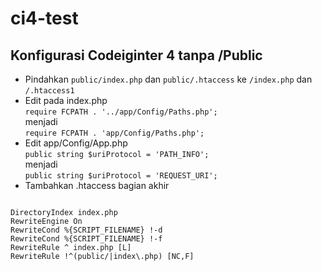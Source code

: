 # ci4-test

## Konfigurasi Codeiginter 4 tanpa /Public

- Pindahkan `public/index.php` dan `public/.htaccess` ke `/index.php` dan `/.htaccess1`
- Edit pada index.php
<br>`require FCPATH . '../app/Config/Paths.php';` 
<br>menjadi
<br>`require FCPATH . 'app/Config/Paths.php';` 
- Edit app/Config/App.php
<br> `public string $uriProtocol = 'PATH_INFO';`
<br>menjadi
<br>`public string $uriProtocol = 'REQUEST_URI';`
- Tambahkan .htaccess bagian akhir
<code>
DirectoryIndex index.php
RewriteEngine On
RewriteCond %{SCRIPT_FILENAME} !-d
RewriteCond %{SCRIPT_FILENAME} !-f
RewriteRule ^ index.php [L]
RewriteRule !^(public/|index\.php) [NC,F]
</code>